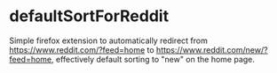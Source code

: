 # defaultSortForReddit
Simple firefox extension to automatically redirect from https://www.reddit.com/?feed=home to https://www.reddit.com/new/?feed=home, effectively default sorting to "new" on the home page. 